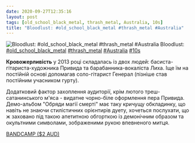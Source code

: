 ```yaml
---
date: 2020-09-27T12:35:16
layout: post
tags: [old_school_black_metal, thrash_metal, Australia, 10s]
title: "Bloodlust: #old_school_black_metal #thrash_metal #Australia"
---
```

![Bloodlust: #old_school_black_metal #thrash_metal #Australia](https://res.cloudinary.com/vast-space-unexplored/image/upload/q_auto,dpr_auto,w_auto/photos/photo_1058_27-09-2020_12-35-16.jpg)
Bloodlust: [#old_school_black_metal](/tags/#old_school_black_metal) [#thrash_metal](/tags/#thrash_metal) [#Australia](/tags/#Australia) [#10s](/tags/#10s)

**Кровожерливість** у 2013 році складалась із двох людей: басиста-гітариста-художника Привида та барабанника-вокаліста Лиха. Іще їм на постійній основі допомагав соло-гітарист Генерал (пізніше став постійним учасником гурту).

Додатковий фактор захоплення аудиторії, крім лютого треш-сатанинського м&#39;яса - видатне чорно-біле оформлення пера Привида. Демо-альбом &quot;Обряди магії смерті&quot; має таку кричущу обкладинку, що навіть не знаючи стилістичних орієнтирів дуету, хочеться послухати, що ж заховано під такою апетитною обгорткою із демонічним образом та окультними символами, зображеними рукою впевненого митця.

[BANDCAMP ($2 AUD)](https://bloodlust666.bandcamp.com/album/death-magic-rites-demo-2013)